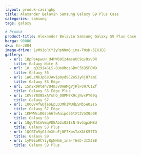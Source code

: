```yaml
---
layout: produk-casinghp
title: Alexander Belavin Samsung Galaxy S9 Plus Case
categories: samsung
tags: galaxy

# Produk
product-title: Alexander Belavin Samsung Galaxy S9 Plus Case
harga: 90000
sku: hn-3884
image-drive: 1yM9ioRCYiyRpNNm6_ina-TWsD-3IXJE8
gallery:
  - url: 1BpPeApwuH_d4hWSOIz4msuUC9qvDsv0R
    title: Galaxy Note 8
  - url: 10__q329i4GLS-8UoObosGBnC5bB5F8WO
    title: Galaxy S6
  - url: 1W0LzNkJp68JAwip0ydSC2o5JyRjH7zmC
    title: Galaxy S6 Edge
  - url: 15n2xORtehVQ4mJVOAWMgVjKlF6W7C1Zf
    title: Galaxy S6 Edge Plus
  - url: 1KVsY8X05xAYuhQ_O8PM7K9cjNvxPY69q
    title: Galaxy S7
  - url: 1UOQv4fGDjeoEpLO3MkiWUdESMb5eO2sG
    title: Galaxy S7 Edge
  - url: 1KHWWsiD62oh6fwAaipd55tXt2VbX0a08
    title: Galaxy S8
  - url: 18gUThCmVmqVDBAb2x0ZIsN-8vGqpzM8d
    title: Galaxy S8 Plus
  - url: 1QCBTo5yGldmXhuFj0F7XosTaXAtK57TO
    title: Galaxy S9
  - url: 1yM9ioRCYiyRpNNm6_ina-TWsD-3IXJE8
    title: Galaxy S9 Plus
---
```

